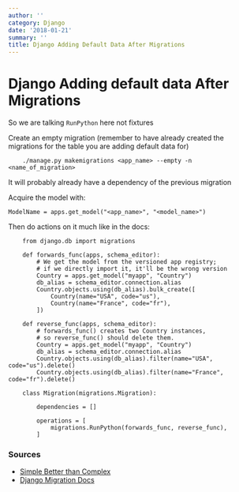 ```yaml
---
author: ''
category: Django
date: '2018-01-21'
summary: ''
title: Django Adding Default Data After Migrations
---
```

# Django Adding default data After Migrations

So we are talking `RunPython` here not fixtures

Create an empty migration (remember to have already created the migrations for the table you are adding default data for)

        ./manage.py makemigrations <app_name> --empty -n <name_of_migration>

It will probably already have a dependency of the previous migration

Acquire the model with:

    ModelName = apps.get_model("<app_name>", "<model_name>")

Then do actions on it much like in the docs:

        from django.db import migrations

        def forwards_func(apps, schema_editor):
            # We get the model from the versioned app registry;
            # if we directly import it, it'll be the wrong version
            Country = apps.get_model("myapp", "Country")
            db_alias = schema_editor.connection.alias
            Country.objects.using(db_alias).bulk_create([
                Country(name="USA", code="us"),
                Country(name="France", code="fr"),
            ])

        def reverse_func(apps, schema_editor):
            # forwards_func() creates two Country instances,
            # so reverse_func() should delete them.
            Country = apps.get_model("myapp", "Country")
            db_alias = schema_editor.connection.alias
            Country.objects.using(db_alias).filter(name="USA", code="us").delete()
            Country.objects.using(db_alias).filter(name="France", code="fr").delete()

        class Migration(migrations.Migration):

            dependencies = []

            operations = [
                migrations.RunPython(forwards_func, reverse_func),
            ]

### Sources

* [Simple Better than Complex](https://simpleisbetterthancomplex.com/tutorial/2017/09/26/how-to-create-django-data-migrations.html)
* [Django Migration Docs](https://docs.djangoproject.com/en/2.0/ref/migration-operations/#django.db.migrations.operations.RunPython)
